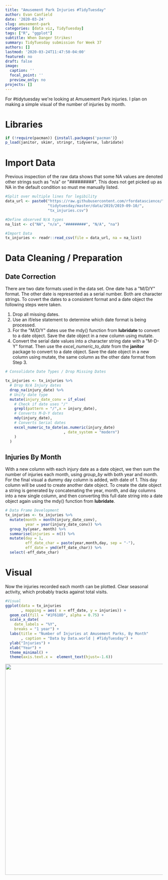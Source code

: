 ```yaml
---
title: "Amusement Park Injuries #TidyTuesday"
author: Evan Canfield
date: '2020-03-24'
slug: amusement-park
categories: [data viz, TidyTuesday]
tags: ["R", "ggplot"]
subtitle: When Danger Strikes!
summary: TidyTuesday submission for Week 37
authors: []
lastmod: '2020-03-24T11:47:50-04:00'
featured: no
draft: false
image:
  caption: ''
  focal_point: ''
  preview_only: no
projects: []
---
```



For #tidytuesday we're looking at Amusement Park injuries. I plan on making a simple visual of the number of injuries by month.

# Libraries

```r
if (!require(pacman)) {install.packages('pacman')} 
p_load(janitor, skimr, stringr, tidyverse, lubridate)
```

# Import Data
Previous inspection of the raw data shows that some NA values are denoted other strings such as "n/a" or "#########". This does not get picked up as NA in the default condition so must me manually listed.

```r
#Split over multiple lines for legibility
data_url <- paste0("https://raw.githubusercontent.com/rfordatascience/",
                   "tidytuesday/master/data/2019/2019-09-10/",
                   "tx_injuries.csv")

#Define observed N/A types
na_list <- c("NA", "n/a", "#########", "N/A", "na")

#Import Data
tx_injuries <- readr::read_csv(file = data_url, na = na_list)
```

# Data Cleaning / Preparation
## Date Correction
There are two date formats used in the data set. One date has a "M/D/Y" format. The other date is represented as a serial number. Both are character strings. To covert the dates to a consistent format and a date object the following steps were taken.

1. Drop all missing dates. 
2. Use an if/else statement to determine which date format is being processed. 
3. For the "M/D/Y" dates use the mdy() function from **lubridate** to convert to a date object. Save the date object in a new column using mutate.
4. Convert the serial date values into a character string date with a "M-D-Y" format. Then use the *excel_numeric_to_date* from the **janitor** package to convert to a date object. Save the date object in a new column using mutate, the same column as the other date format from Step 3.

```r
# Consolidate Date Types / Drop Missing Dates

tx_injuries <- tx_injuries %>%
  # Drop N/A Injury dates
  drop_na(injury_date) %>%
  # Unify date type
  mutate(injury_date_conv = if_else(
    # Check if date uses "/"  
    grepl(pattern = "/",x = injury_date),
    # Converts M-D-Y dates
    mdy(injury_date),
    # Converts Serial dates
    excel_numeric_to_date(as.numeric(injury_date)   
                          , date_system = "modern")
    )
  )
```

## Injuries By Month
With a new column with each injury date as a date object, we then sum the number of injuries each month, using *group_by* with both year and month. For the final visual a dummy day column is added, with date of 1. This day column will be used to create another date object. To create the date object a string is generated by concatenating the year, month, and day columns into a new single column, and then converting this full date string into a date object again using the mdy() function from **lubridate**. 

```r
# Data Frame Development
tx_injuries <- tx_injuries %>% 
  mutate(month = month(injury_date_conv),
         year = year(injury_date_conv)) %>% 
  group_by(year, month) %>% 
  summarise(injuries = n()) %>% 
  mutate(day = 1,
         eff_date_char = paste(year,month,day, sep = "-"),
         eff_date = ymd(eff_date_char)) %>% 
  select(-eff_date_char)
```

# Visual
Now the injuries recorded each month can be plotted. Clear seasonal activity, which probably tracks against total visits. 

```r
#Visual
ggplot(data = tx_injuries
       , mapping = aes( x = eff_date, y = injuries)) +
  geom_col(fill = "#1F618D", alpha = 0.75) +
  scale_x_date(
    date_labels = "%Y",
    breaks = "1 year") +
  labs(title = "Number of Injuries at Amusement Parks, By Month"
       , caption = "Data by Data.world | #TidyTuesday") +
  ylab("Injuries") +
  xlab("Year") +
  theme_minimal() +
  theme(axis.text.x =  element_text(hjust=-1.6))
```

<img src="/post/2020-03-24-amusement-park/index_files/figure-html/visual-1.png" width="672" />


